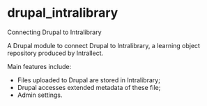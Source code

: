 # drupal_intralibrary
Connecting Drupal to Intralibrary

A Drupal module to connect Drupal to Intralibrary, a learning object repository produced by Intrallect.

Main features include:
- Files uploaded to Drupal are stored in Intralibrary;
- Drupal accesses extended metadata of these file;
- Admin settings.

